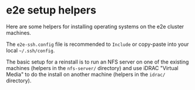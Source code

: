 # e2e setup helpers

Here are some helpers for installing operating systems on the e2e cluster machines.

The `e2e-ssh.config` file is recommended to `Include` or copy-paste into your local `~/.ssh/config`.

The basic setup for a reinstall is to run an NFS server on one of the existing machines (helpers in the `nfs-server/` directory) and use iDRAC "Virtual Media" to do the install on another machine (helpers in the `idrac/` directory).
